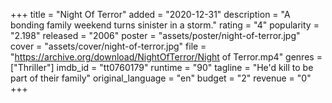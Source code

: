 +++
title = "Night Of Terror"
added = "2020-12-31"
description = "A bonding family weekend turns sinister in a storm."
rating = "4"
popularity = "2.198"
released = "2006"
poster = "assets/poster/night-of-terror.jpg"
cover = "assets/cover/night-of-terror.jpg"
file = "https://archive.org/download/NightOfTerror/Night of Terror.mp4"
genres = ["Thriller"]
imdb_id = "tt0760179"
runtime = "90"
tagline = "He'd kill to be part of their family"
original_language = "en"
budget = "2"
revenue = "0"
+++